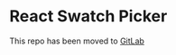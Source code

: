 # React Swatch Picker

This repo has been moved to [GitLab](https://gitlab.com/northernlights.io-oss/react-swatch-picker)
